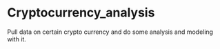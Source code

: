# Cryptocurrency_analysis
Pull data on certain crypto currency and do some analysis and modeling with it.
